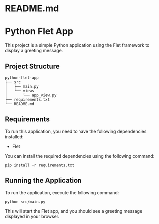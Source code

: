 # README.md

# Python Flet App

This project is a simple Python application using the Flet framework to display a greeting message.

## Project Structure

```
python-flet-app
├── src
│   ├── main.py
│   └── views
│       └── app_view.py
├── requirements.txt 
└── README.md
```

## Requirements

To run this application, you need to have the following dependencies installed:

- Flet

You can install the required dependencies using the following command:

```
pip install -r requirements.txt
```

## Running the Application

To run the application, execute the following command:

```
python src/main.py
```

This will start the Flet app, and you should see a greeting message displayed in your browser.